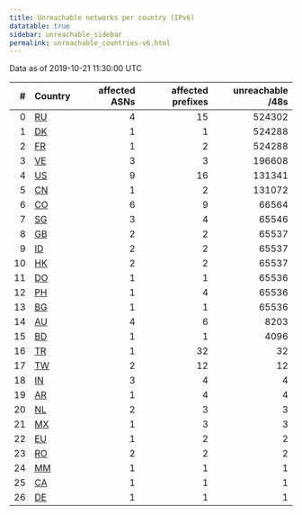 ```yaml
---
title: Unreachable networks per country (IPv6)
datatable: true
sidebar: unreachable_sidebar
permalink: unreachable_countries-v6.html
---
```


Data as of 2019-10-21 11:30:00 UTC

<div class="datatable-begin"></div>

|   # | Country                      |   affected ASNs |   affected prefixes |   unreachable /48s |
|----:|:-----------------------------|----------------:|--------------------:|-------------------:|
|   0 | [RU](unreachable_ru-v6.html) |               4 |                  15 |             524302 |
|   1 | [DK](unreachable_dk-v6.html) |               1 |                   1 |             524288 |
|   2 | [FR](unreachable_fr-v6.html) |               1 |                   2 |             524288 |
|   3 | [VE](unreachable_ve-v6.html) |               3 |                   3 |             196608 |
|   4 | [US](unreachable_us-v6.html) |               9 |                  16 |             131341 |
|   5 | [CN](unreachable_cn-v6.html) |               1 |                   2 |             131072 |
|   6 | [CO](unreachable_co-v6.html) |               6 |                   9 |              66564 |
|   7 | [SG](unreachable_sg-v6.html) |               3 |                   4 |              65546 |
|   8 | [GB](unreachable_gb-v6.html) |               2 |                   2 |              65537 |
|   9 | [ID](unreachable_id-v6.html) |               2 |                   2 |              65537 |
|  10 | [HK](unreachable_hk-v6.html) |               2 |                   2 |              65537 |
|  11 | [DO](unreachable_do-v6.html) |               1 |                   1 |              65536 |
|  12 | [PH](unreachable_ph-v6.html) |               1 |                   4 |              65536 |
|  13 | [BG](unreachable_bg-v6.html) |               1 |                   1 |              65536 |
|  14 | [AU](unreachable_au-v6.html) |               4 |                   6 |               8203 |
|  15 | [BD](unreachable_bd-v6.html) |               1 |                   1 |               4096 |
|  16 | [TR](unreachable_tr-v6.html) |               1 |                  32 |                 32 |
|  17 | [TW](unreachable_tw-v6.html) |               2 |                  12 |                 12 |
|  18 | [IN](unreachable_in-v6.html) |               3 |                   4 |                  4 |
|  19 | [AR](unreachable_ar-v6.html) |               1 |                   4 |                  4 |
|  20 | [NL](unreachable_nl-v6.html) |               2 |                   3 |                  3 |
|  21 | [MX](unreachable_mx-v6.html) |               1 |                   3 |                  3 |
|  22 | [EU](unreachable_eu-v6.html) |               1 |                   2 |                  2 |
|  23 | [RO](unreachable_ro-v6.html) |               2 |                   2 |                  2 |
|  24 | [MM](unreachable_mm-v6.html) |               1 |                   1 |                  1 |
|  25 | [CA](unreachable_ca-v6.html) |               1 |                   1 |                  1 |
|  26 | [DE](unreachable_de-v6.html) |               1 |                   1 |                  1 |

<div class="datatable-end"></div>